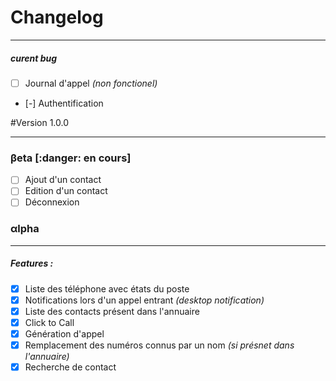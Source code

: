# Changelog

---

##### curent bug

 - [ ] Journal d'appel *(non fonctionel)*
 - [-] Authentification


#Version 1.0.0 

---

### βeta [:danger: en cours]

 - [ ] Ajout d'un contact 
 - [ ] Edition d'un contact
 - [ ] Déconnexion

### αlpha

---
##### Features :

 - [X] Liste des téléphone avec états du poste
 - [X] Notifications lors d'un appel entrant *(desktop notification)*
 - [X] Liste des contacts présent dans l'annuaire
 - [X] Click to Call
 - [X] Génération d'appel
 - [X] Remplacement des numéros connus par un nom *(si présnet dans l'annuaire)*
 - [X] Recherche de contact